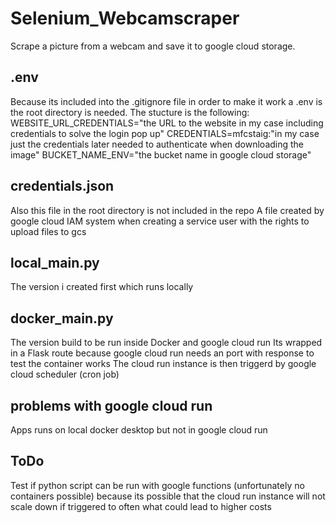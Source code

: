 # Selenium_Webcamscraper
Scrape a picture from a webcam and save it to google cloud storage.

## .env
Because its included into the .gitignore file in order to make it work a .env is the root directory is needed.
The stucture is the following:
WEBSITE_URL_CREDENTIALS="the URL to the website in my case including credentials to solve the login pop up"
CREDENTIALS=mfcstaig:"in my case just the credentials later needed to authenticate when downloading the image"
BUCKET_NAME_ENV="the bucket name in google cloud storage"

## credentials.json
Also this file in the root directory is not included in the repo
A file created by google cloud IAM system when creating a service user with the rights to upload files to gcs

## local_main.py
The version i created first which runs locally

## docker_main.py
The version build to be run inside Docker and google cloud run
Its wrapped in a Flask route because google cloud run needs an port with response to test the container works
The cloud run instance is then triggerd by google cloud scheduler (cron job)

## problems with google cloud run
Apps runs on local docker desktop but not in google cloud run

## ToDo
Test if python script can be run with google functions (unfortunately no containers possible) because its possible that the cloud run instance will not scale down if triggered to often what could lead to higher costs